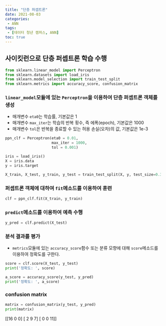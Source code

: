 ```yaml
---
title: "단층 퍼셉트론"
date: 2021-08-03
categories: 
 - ANN
tags:
 - [데이터 청년 캠퍼스, ANN]
toc: true
---
```

## 사이킷런으로 단층 퍼셉트론 학습 수행  
```py
from sklearn.linear_model import Perceptron
from sklearn.datasets import load_iris
from sklearn.model_selection import train_test_split
from sklearn.metrics import accuracy_score, confusion_matrix
```

### `linear_model`모듈에 있는 `Perceptron`을 이용하여 단층 퍼셉트론 객체를 생성  
- 매개변수 `eta0`는 학습률, 기본값은 1
- 매개변수 `max_iter`는 학습의 반복 횟수, 즉 에폭(epoch), 기본값은 1000
- 매개변수 `tol`은 반복을 종료할 수 있는 허용 손실(오차)의 값, 기본값은 1e-3

```py
ppn_clf = Perceptron(eta0 = 0.01,
                     max_iter = 1000,
                     tol = 0.001)

iris = load_iris()
X = iris.data
y = iris.target

X_train, X_test, y_train, y_test = train_test_split(X, y, test_size=0.3, random_state=0)
```  
### 퍼셉트론 객체에 대하여 `fit`메소드를 이용하여 훈련  
```py
clf = ppn_clf.fit(X_train, y_train)
```  
### `predict`메소드를 이용하여 예측 수행
```py
y_pred = clf.predict(X_test)
```  
### 분석 결과를 평가  
- `metrics`모듈에 있는 `accuracy_score`함수 또는 분류 모향에 대해 `score`메소드를 이용하여
정확도를 구한다.
```py
score = clf.score(X_test, y_test)
print('정확도: ', score)

a_score = accuracy_score(y_test, y_pred)
print('정확도: ', a_score)
```  
### confusion matrix
```py
matrix = confusion_matrix(y_test, y_pred)
print(matrix)
```
<div class="notice" markdown="1">
[[16  0  0]  
 [ 2  9  7]  
 [ 0  0 11]]  
</div>
